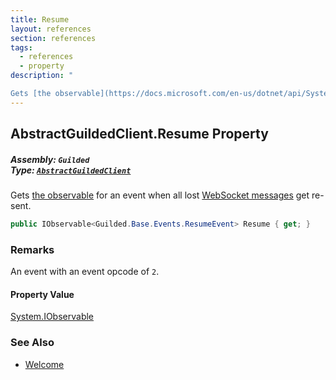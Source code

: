 ```yaml
---
title: Resume
layout: references
section: references
tags:
  - references
  - property
description: "

Gets [the observable](https://docs.microsoft.com/en-us/dotnet/api/System.IObservable-1 'System.IObservable`1') for an event when all lost [WebSocket messages](GuildedSocketMessage 'Guilded.Base.Events.GuildedSocketMessage') get re-sent."
---
```


## AbstractGuildedClient.Resume Property
##### **Assembly:** `Guilded`<br/>**Type:** [`AbstractGuildedClient`](AbstractGuildedClient 'Guilded.AbstractGuildedClient')

Gets [the observable](https://docs.microsoft.com/en-us/dotnet/api/System.IObservable-1 'System.IObservable`1') for an event when all lost [WebSocket messages](GuildedSocketMessage 'Guilded.Base.Events.GuildedSocketMessage') get re-sent.

```csharp
public IObservable<Guilded.Base.Events.ResumeEvent> Resume { get; }
```

### Remarks
  
An event with an event opcode of `2`.

#### Property Value
[System.IObservable](https://docs.microsoft.com/en-us/dotnet/api/System.IObservable 'System.IObservable')

### See Also
- [Welcome](AbstractGuildedClient.Welcome 'Guilded.AbstractGuildedClient.Welcome')